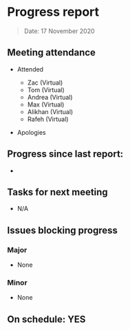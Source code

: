 <!-- File name must be Year-Month-Date.md
e.g. 2020-10-12.md -->

<!--One report per week Minimum!-->
# Progress report

> Date: 17 November 2020

<!--Names of those who attended the meeting, CSV-->
## Meeting attendance

- Attended
   - Zac (Virtual)
   - Tom (Virtual)
   - Andrea (Virtual)
   - Max (Virtual)
   - Alikhan (Virtual)
   - Rafeh (Virtual)

- Apologies
   


## Progress since last report:
<!--What have you done ?-->
<!--Single line bullet point-->
- 

## Tasks for next meeting

<!--What will you do before the next?-->
<!--Single line bullet point-->

- N/A

## Issues blocking progress

### Major

- None

### Minor

- None

<!--Pick one-->
<!--## On schedule: YES-->
<!--## On schedule: NO-->

## On schedule: YES